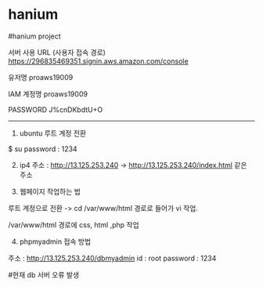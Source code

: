 # hanium 
#hanium project

서버 사용
URL (사용자 접속 경로) 
https://296835469351.signin.aws.amazon.com/console

유저명
proaws19009

IAM 계정명
proaws19009

PASSWORD
J%cnDKbdtU+O
*************************

1. ubuntu 루트 계정 전환

$ su 
password : 1234

2. ip4 주소 : http://13.125.253.240 -> http://13.125.253.240/index.html  같은 주소

3. 웹페이지 작업하는 법

루트 계정으로 전환 -> cd /var/www/html  경로로 들어가 vi 작업. 

/var/www/html 경로에 css, html ,php 작업

4. phpmyadmin 접속 방법

주소 : http://13.125.253.240/dbmyadmin
id : root 
password : 1234


#현재 db 서버 오류 발생
